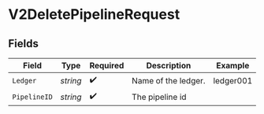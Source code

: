 # V2DeletePipelineRequest


## Fields

| Field               | Type                | Required            | Description         | Example             |
| ------------------- | ------------------- | ------------------- | ------------------- | ------------------- |
| `Ledger`            | *string*            | :heavy_check_mark:  | Name of the ledger. | ledger001           |
| `PipelineID`        | *string*            | :heavy_check_mark:  | The pipeline id     |                     |